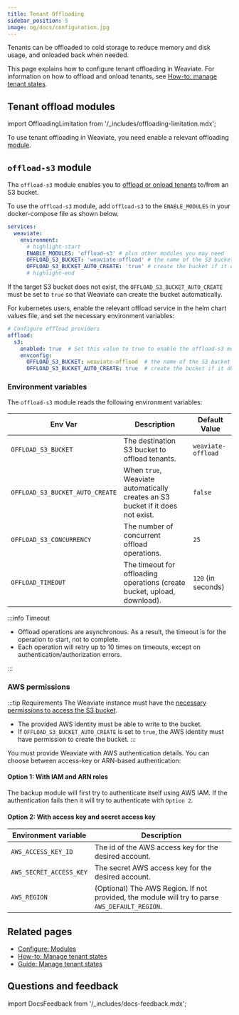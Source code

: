 ```yaml
---
title: Tenant Offloading
sidebar_position: 5
image: og/docs/configuration.jpg
---
```


Tenants can be offloaded to cold storage to reduce memory and disk usage, and onloaded back when needed.

This page explains how to configure tenant offloading in Weaviate. For information on how to offload and onload tenants, see [How-to: manage tenant states](../manage-data/tenant-states.mdx).

## Tenant offload modules

import OffloadingLimitation from '/_includes/offloading-limitation.mdx';

<OffloadingLimitation/>

To use tenant offloading in Weaviate, you need enable a relevant offloading [module](./modules.md).

## `offload-s3` module

The `offload-s3` module enables you to [offload or onload tenants](../manage-data/tenant-states.mdx#offload-tenant) to/from an S3 bucket.

To use the `offload-s3` module, add `offload-s3` to the `ENABLE_MODULES` in your docker-compose file as shown below.

```yaml
services:
  weaviate:
    environment:
      # highlight-start
      ENABLE_MODULES: 'offload-s3' # plus other modules you may need
      OFFLOAD_S3_BUCKET: 'weaviate-offload' # the name of the S3 bucket
      OFFLOAD_S3_BUCKET_AUTO_CREATE: 'true' # create the bucket if it does not exist
      # highlight-end
```

If the target S3 bucket does not exist, the `OFFLOAD_S3_BUCKET_AUTO_CREATE` must be set to `true` so that Weaviate can create the bucket automatically.

For kubernetes users, enable the relevant offload service in the helm chart values file, and set the necessary environment variables:

```yaml
# Configure offload providers
offload:
  s3:
    enabled: true  # Set this value to true to enable the offload-s3 module
    envconfig:
      OFFLOAD_S3_BUCKET: weaviate-offload  # the name of the S3 bucket
      OFFLOAD_S3_BUCKET_AUTO_CREATE: true  # create the bucket if it does not exist
```

### Environment variables

The `offload-s3` module reads the following environment variables:

| Env Var | Description | Default Value |
|---|---|---|
| `OFFLOAD_S3_BUCKET` | The destination S3 bucket to offload tenants. | `weaviate-offload` |
| `OFFLOAD_S3_BUCKET_AUTO_CREATE` | When `true`, Weaviate automatically creates an S3 bucket if it does not exist. | `false` |
| `OFFLOAD_S3_CONCURRENCY` | The number of concurrent offload operations. | `25` |
| `OFFLOAD_TIMEOUT` | The timeout for offloading operations (create bucket, upload, download). | `120` (in seconds) |

:::info Timeout

- Offload operations are asynchronous. As a result, the timeout is for the operation to start, not to complete.
- Each operation will retry up to 10 times on timeouts, except on authentication/authorization errors.

:::

### AWS permissions

:::tip Requirements
The Weaviate instance must have the [necessary permissions to access the S3 bucket](https://docs.aws.amazon.com/AmazonS3/latest/userguide/access-policy-language-overview.html).
- The provided AWS identity must be able to write to the bucket.
- If `OFFLOAD_S3_BUCKET_AUTO_CREATE` is set to `true`, the AWS identity must have permission to create the bucket.
:::

You must provide Weaviate with AWS authentication details. You can choose between access-key or ARN-based authentication:

#### Option 1: With IAM and ARN roles

The backup module will first try to authenticate itself using AWS IAM. If the authentication fails then it will try to authenticate with `Option 2`.

#### Option 2: With access key and secret access key

| Environment variable | Description |
| --- | --- |
| `AWS_ACCESS_KEY_ID` | The id of the AWS access key for the desired account. |
| `AWS_SECRET_ACCESS_KEY` | The secret AWS access key for the desired account. |
| `AWS_REGION` | (Optional) The AWS Region. If not provided, the module will try to parse `AWS_DEFAULT_REGION`. |

## Related pages
- [Configure: Modules](./modules.md)
- [How-to: Manage tenant states](../manage-data/tenant-states.mdx)
- [Guide: Manage tenant states](../starter-guides/managing-resources/tenant-states.mdx)

## Questions and feedback

import DocsFeedback from '/_includes/docs-feedback.mdx';

<DocsFeedback/>

